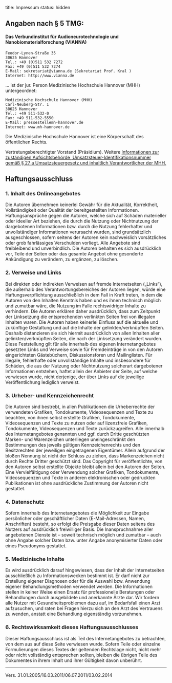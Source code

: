 title: Impressum
status: hidden

## Angaben nach § 5 TMG:

#### Das Verbundinstitut für Audioneurotechnologie und Nanobiomaterialforschung (VIANNA)

    Feodor-Lynen-Straße 35
    30625 Hannover
    Tel.: +49 (0)511 532 7272
    Fax: +49 (0)511 532 7274
    E-Mail: sekretariat@vianna.de (Sekretariat Prof. Kral )
    Internet: http://www.vianna.de

... ist der jur. Person Medizinische Hochschule Hannover (MHH) untergeordnet:

    Medizinische Hochschule Hannover (MHH)
    Carl-Neuberg-Str. 1
    30625 Hannover
    Tel.: +49 511-532-0
    Fax: +49 511-532-5550
    E-Mail: pressestellemh-hannover.de
    Internet: www.mh-hannover.de

Die Medizinische Hochschule Hannover ist eine Körperschaft des öffentlichen Rechts.

Vertretungsberechtigter Vorstand (Präsidium). Weitere [Informationen zur zuständigen Aufsichtsbehörde, Umsatzsteuer-Identifikationsnummer gemäß § 27 a Umsatzsteuergesetz und inhaltlich Verantwortlicher der MHH.](http://www.mh-hannover.de/impressum.html)


## Haftungsausschluss

### 1. Inhalt des Onlineangebotes
Die Autoren übernehmen keinerlei Gewähr für die Aktualität, Korrektheit, Vollständigkeit oder Qualität der bereitgestellten Informationen. Haftungsansprüche gegen die Autoren, welche sich auf Schäden materieller oder ideeller Art beziehen, die durch die Nutzung oder Nichtnutzung der dargebotenen Informationen bzw. durch die Nutzung fehlerhafter und unvollständiger Informationen verursacht wurden, sind grundsätzlich ausgeschlossen, sofern seitens der Autoren kein nachweislich vorsätzliches oder grob fahrlässiges Verschulden vorliegt. Alle Angebote sind freibleibend und unverbindlich. Die Autoren behalten es sich ausdrücklich vor, Teile der Seiten oder das gesamte Angebot ohne gesonderte Ankündigung zu verändern, zu ergänzen, zu löschen.

### 2. Verweise und Links
Bei direkten oder indirekten Verweisen auf fremde Internetseiten („Links“), die außerhalb des Verantwortungsbereiches der Autoren liegen, würde eine Haftungsverpflichtung ausschließlich in dem Fall in Kraft treten, in dem die Autoren von den Inhalten Kenntnis haben und es ihnen technisch möglich und zumutbar wäre, die Nutzung im Falle rechtswidriger Inhalte zu verhindern. Die Autoren erklären daher ausdrücklich, dass zum Zeitpunkt der Linksetzung die entsprechenden verlinkten Seiten frei von illegalen Inhalten waren. Die Autoren haben keinerlei Einfluss auf die aktuelle und zukünftige Gestaltung und auf die Inhalte der gelinkten/verknüpften Seiten. Deshalb distanzieren sie sich hiermit ausdrücklich von allen Inhalten aller gelinkten/verknüpften Seiten, die nach der Linksetzung verändert wurden. Diese Feststellung gilt für alle innerhalb des eigenen Internetangebotes gesetzten Links und Verweise sowie für Fremdeinträge in von den Autoren eingerichteten Gästebüchern, Diskussionsforen und Mailinglisten. Für illegale, fehlerhafte oder unvollständige Inhalte und insbesondere für Schäden, die aus der Nutzung oder Nichtnutzung solcherart dargebotener Informationen entstehen, haftet allein der Anbieter der Seite, auf welche verwiesen wurde, nicht derjenige, der über Links auf die jeweilige Veröffentlichung lediglich verweist.

### 3. Urheber- und Kennzeichenrecht
Die Autoren sind bestrebt, in allen Publikationen die Urheberrechte der verwendeten Grafiken, Tondokumente, Videosequenzen und Texte zu beachten, von ihnen selbst erstellte Grafiken, Tondokumente, Videosequenzen und Texte zu nutzen oder auf lizenzfreie Grafiken, Tondokumente, Videosequenzen und Texte zurückzugreifen. Alle innerhalb des Internetangebotes genannten und ggf. durch Dritte geschützten Marken- und Warenzeichen unterliegen uneingeschränkt den Bestimmungen des jeweils gültigen Kennzeichenrechts und den Besitzrechten der jeweiligen eingetragenen Eigentümer. Allein aufgrund der bloßen Nennung ist nicht der Schluss zu ziehen, dass Markenzeichen nicht durch Rechte Dritter geschützt sind. Das Copyright für veröffentlichte, von den Autoren selbst erstellte Objekte bleibt allein bei den Autoren der Seiten. Eine Vervielfältigung oder Verwendung solcher Grafiken, Tondokumente, Videosequenzen und Texte in anderen elektronischen oder gedruckten Publikationen ist ohne ausdrückliche Zustimmung der Autoren nicht gestattet.

### 4. Datenschutz
Sofern innerhalb des Internetangebotes die Möglichkeit zur Eingabe persönlicher oder geschäftlicher Daten (E-Mail-Adressen, Namen, Anschriften) besteht, so erfolgt die Preisgabe dieser Daten seitens des Nutzers auf ausdrücklich freiwilliger Basis. Die Inanspruchnahme aller angebotenen Dienste ist – soweit technisch möglich und zumutbar – auch ohne Angabe solcher Daten bzw. unter Angabe anonymisierter Daten oder eines Pseudonyms gestattet.

### 5. Medizinische Inhalte
Es wird ausdrücklich darauf hingewiesen, dass der Inhalt der Internetseiten ausschließlich zu Informationswecken bestimmt ist. Er darf nicht zur Erstellung eigener Diagnosen oder für die Auswahl bzw. Anwendung eigener Behandlungsmethoden verwendet werden. Die Informationen stellen in keiner Weise einen Ersatz für professionelle Beratungen oder Behandlungen durch ausgebildete und anerkannte Ärzte dar. Wir fordern alle Nutzer mit Gesundheitsproblemen dazu auf, im Bedarfsfall einen Arzt aufzusuchen, und raten bei Fragen hierzu sich an den Arzt des Vertrauens zu wenden, anstatt eine Behandlung eigenständig vorzunehmen.

### 6. Rechtswirksamkeit dieses Haftungsausschlusses
Dieser Haftungsausschluss ist als Teil des Internetangebotes zu betrachten, von dem aus auf diese Seite verwiesen wurde. Sofern Teile oder einzelne Formulierungen dieses Textes der geltenden Rechtslage nicht, nicht mehr oder nicht vollständig entsprechen sollten, bleiben die übrigen Teile des Dokumentes in ihrem Inhalt und ihrer Gültigkeit davon unberührt.

************************

Vers. 31.01.2005/16.03.2011/06.07.2011/03.02.2014